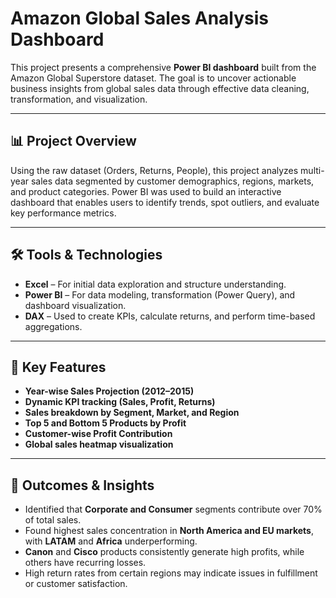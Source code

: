 # Amazon Global Sales Analysis Dashboard

This project presents a comprehensive **Power BI dashboard** built from the Amazon Global Superstore dataset. The goal is to uncover actionable business insights from global sales data through effective data cleaning, transformation, and visualization.

---

## 📊 Project Overview

Using the raw dataset (Orders, Returns, People), this project analyzes multi-year sales data segmented by customer demographics, regions, markets, and product categories. Power BI was used to build an interactive dashboard that enables users to identify trends, spot outliers, and evaluate key performance metrics.

---

## 🛠️ Tools & Technologies

- **Excel** – For initial data exploration and structure understanding.
- **Power BI** – For data modeling, transformation (Power Query), and dashboard visualization.
- **DAX** – Used to create KPIs, calculate returns, and perform time-based aggregations.

---

## 📌 Key Features

- **Year-wise Sales Projection (2012–2015)**
- **Dynamic KPI tracking (Sales, Profit, Returns)**
- **Sales breakdown by Segment, Market, and Region**
- **Top 5 and Bottom 5 Products by Profit**
- **Customer-wise Profit Contribution**
- **Global sales heatmap visualization**

---

## 🎯 Outcomes & Insights

- Identified that **Corporate and Consumer** segments contribute over 70% of total sales.
- Found highest sales concentration in **North America and EU markets**, with **LATAM** and **Africa** underperforming.
- **Canon** and **Cisco** products consistently generate high profits, while others have recurring losses.
- High return rates from certain regions may indicate issues in fulfillment or customer satisfaction.


